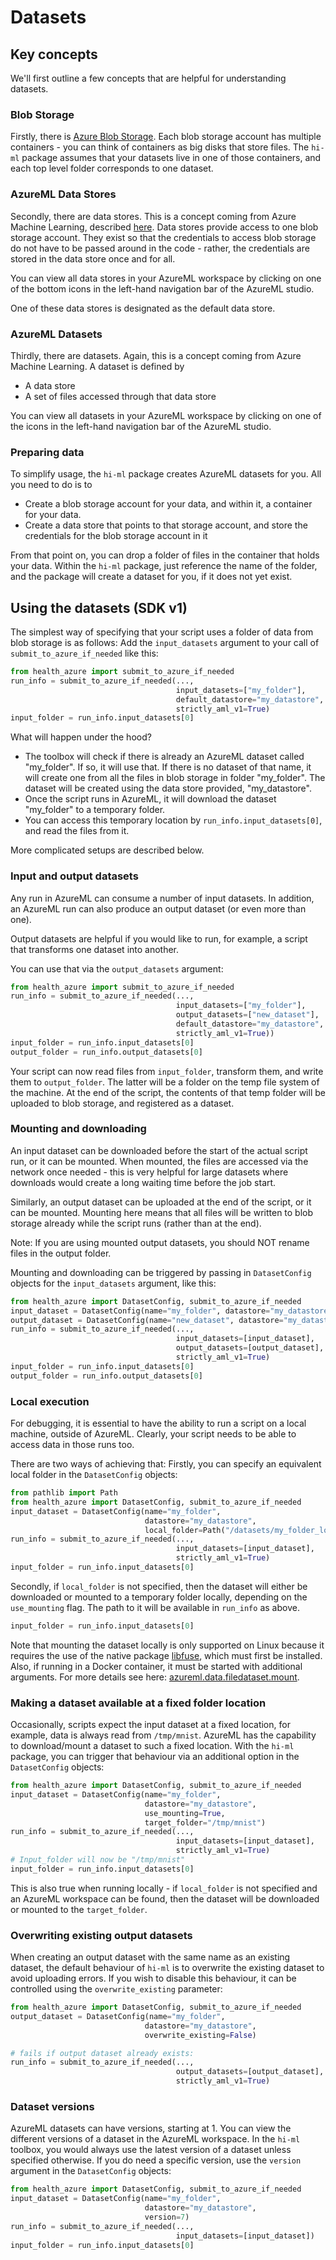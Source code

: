 # Datasets

## Key concepts

We'll first outline a few concepts that are helpful for understanding datasets.

### Blob Storage

Firstly, there is [Azure Blob Storage](https://docs.microsoft.com/en-us/azure/storage/blobs/storage-blobs-introduction).
Each blob storage account has multiple containers - you can think of containers as big disks that store files.
The `hi-ml` package assumes that your datasets live in one of those containers, and each top level folder corresponds
to one dataset.

### AzureML Data Stores

Secondly, there are data stores. This is a concept coming from Azure Machine Learning, described
[here](https://docs.microsoft.com/en-us/azure/machine-learning/how-to-access-data). Data stores provide access to
one blob storage account. They exist so that the credentials to access blob storage do not have to be passed around
in the code - rather, the credentials are stored in the data store once and for all.

You can view all data stores in your AzureML workspace by clicking on one of the bottom icons in the left-hand
navigation bar of the AzureML studio.

One of these data stores is designated as the default data store.

### AzureML Datasets

Thirdly, there are datasets. Again, this is a concept coming from Azure Machine Learning. A dataset is defined by

* A data store
* A set of files accessed through that data store

You can view all datasets in your AzureML workspace by clicking on one of the icons in the left-hand
navigation bar of the AzureML studio.

### Preparing data

To simplify usage, the `hi-ml` package creates AzureML datasets for you. All you need to do is to

* Create a blob storage account for your data, and within it, a container for your data.
* Create a data store that points to that storage account, and store the credentials for the blob storage account in it

From that point on, you can drop a folder of files in the container that holds your data. Within the `hi-ml` package,
just reference the name of the folder, and the package will create a dataset for you, if it does not yet exist.

## Using the datasets (SDK v1)

The simplest way of specifying that your script uses a folder of data from blob storage is as follows: Add the
`input_datasets` argument to your call of `submit_to_azure_if_needed` like this:

```python
from health_azure import submit_to_azure_if_needed
run_info = submit_to_azure_if_needed(...,
                                     input_datasets=["my_folder"],
                                     default_datastore="my_datastore",
                                     strictly_aml_v1=True)
input_folder = run_info.input_datasets[0]
```

What will happen under the hood?

* The toolbox will check if there is already an AzureML dataset called "my_folder". If so, it will use that. If there
is no dataset of that name, it will create one from all the files in blob storage in folder "my_folder". The dataset
will be created using the data store provided, "my_datastore".
* Once the script runs in AzureML, it will download the dataset "my_folder" to a temporary folder.
* You can access this temporary location by `run_info.input_datasets[0]`, and read the files from it.

More complicated setups are described below.

### Input and output datasets

Any run in AzureML can consume a number of input datasets. In addition, an AzureML run can also produce an output
dataset (or even more than one).

Output datasets are helpful if you would like to run, for example, a script that transforms one dataset into another.

You can use that via the `output_datasets` argument:

```python
from health_azure import submit_to_azure_if_needed
run_info = submit_to_azure_if_needed(...,
                                     input_datasets=["my_folder"],
                                     output_datasets=["new_dataset"],
                                     default_datastore="my_datastore",
                                     strictly_aml_v1=True))
input_folder = run_info.input_datasets[0]
output_folder = run_info.output_datasets[0]
```

Your script can now read files from `input_folder`, transform them, and write them to `output_folder`. The latter
will be a folder on the temp file system of the machine. At the end of the script, the contents of that temp folder
will be uploaded to blob storage, and registered as a dataset.

### Mounting and downloading

An input dataset can be downloaded before the start of the actual script run, or it can be mounted. When mounted,
the files are accessed via the network once needed - this is very helpful for large datasets where downloads would
create a long waiting time before the job start.

Similarly, an output dataset can be uploaded at the end of the script, or it can be mounted. Mounting here means that
all files will be written to blob storage already while the script runs (rather than at the end).

Note: If you are using mounted output datasets, you should NOT rename files in the output folder.

Mounting and downloading can be triggered by passing in `DatasetConfig` objects for the `input_datasets` argument,
like this:

```python
from health_azure import DatasetConfig, submit_to_azure_if_needed
input_dataset = DatasetConfig(name="my_folder", datastore="my_datastore", use_mounting=True)
output_dataset = DatasetConfig(name="new_dataset", datastore="my_datastore", use_mounting=True)
run_info = submit_to_azure_if_needed(...,
                                     input_datasets=[input_dataset],
                                     output_datasets=[output_dataset],
                                     strictly_aml_v1=True)
input_folder = run_info.input_datasets[0]
output_folder = run_info.output_datasets[0]
```

### Local execution

For debugging, it is essential to have the ability to run a script on a local machine, outside of AzureML.
Clearly, your script needs to be able to access data in those runs too.

There are two ways of achieving that: Firstly, you can specify an equivalent local folder in the
`DatasetConfig` objects:

```python
from pathlib import Path
from health_azure import DatasetConfig, submit_to_azure_if_needed
input_dataset = DatasetConfig(name="my_folder",
                              datastore="my_datastore",
                              local_folder=Path("/datasets/my_folder_local")
run_info = submit_to_azure_if_needed(...,
                                     input_datasets=[input_dataset],
                                     strictly_aml_v1=True)
input_folder = run_info.input_datasets[0]
```

Secondly, if `local_folder` is not specified, then the dataset will either be downloaded or mounted to a temporary folder locally, depending on the `use_mounting` flag. The path to it will be available in `run_info` as above.

```python
input_folder = run_info.input_datasets[0]
```

Note that mounting the dataset locally is only supported on Linux because it requires the use of the native package [libfuse](https://github.com/libfuse/libfuse/), which must first be installed. Also, if running in a Docker container, it must be started with additional arguments. For more details see here: [azureml.data.filedataset.mount](https://docs.microsoft.com/en-us/python/api/azureml-core/azureml.data.filedataset?view=azure-ml-py#mount-mount-point-none----kwargs-).

### Making a dataset available at a fixed folder location

Occasionally, scripts expect the input dataset at a fixed location, for example, data is always read from `/tmp/mnist`.
AzureML has the capability to download/mount a dataset to such a fixed location. With the `hi-ml` package, you can
trigger that behaviour via an additional option in the `DatasetConfig` objects:

```python
from health_azure import DatasetConfig, submit_to_azure_if_needed
input_dataset = DatasetConfig(name="my_folder",
                              datastore="my_datastore",
                              use_mounting=True,
                              target_folder="/tmp/mnist")
run_info = submit_to_azure_if_needed(...,
                                     input_datasets=[input_dataset],
                                     strictly_aml_v1=True)
# Input_folder will now be "/tmp/mnist"
input_folder = run_info.input_datasets[0]
```

This is also true when running locally - if `local_folder` is not specified and an AzureML workspace can be found, then the dataset will be downloaded or mounted to the `target_folder`.

### Overwriting existing output datasets

When creating an output dataset with the same name as an existing dataset, the default behaviour of `hi-ml` is to overwrite the existing dataset to avoid uploading errors. If you wish to disable this behaviour, it can be controlled using the `overwrite_existing` parameter:

```python
from health_azure import DatasetConfig, submit_to_azure_if_needed
output_dataset = DatasetConfig(name="my_folder",
                              datastore="my_datastore",
                              overwrite_existing=False)

# fails if output dataset already exists:
run_info = submit_to_azure_if_needed(...,
                                     output_datasets=[output_dataset],
                                     strictly_aml_v1=True)

```

### Dataset versions

AzureML datasets can have versions, starting at 1. You can view the different versions of a dataset in the AzureML
workspace. In the `hi-ml` toolbox, you would always use the latest version of a dataset unless specified otherwise.
If you do need a specific version, use the `version` argument in the `DatasetConfig` objects:

```python
from health_azure import DatasetConfig, submit_to_azure_if_needed
input_dataset = DatasetConfig(name="my_folder",
                              datastore="my_datastore",
                              version=7)
run_info = submit_to_azure_if_needed(...,
                                     input_datasets=[input_dataset])
input_folder = run_info.input_datasets[0]
```

